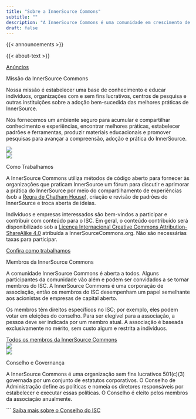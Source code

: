 ```yaml
---
title: "Sobre a InnerSource Commons"
subtitle: ""
description: "A InnerSource Commons é uma comunidade em crescimento de profissionais com o objetivo de criar e compartilhar conhecimento sobre InnerSource."
draft: false
---
```


<section class="section">
  <div class="container">
    <div class="row align-items-center">
      <div class="col-md-4 mb-4 mb-md-0">
        {{< announcements >}}
      </div>
      <div class="col-md-7">
        <p>{{< about-text >}}
        </p>
        <a href="/about/announcements" class="btn-link">Anúncios <i class="ti-arrow-right"></i></a>
      </div>
    </div>
  </div>
</section>


<section class="section bg-light">
  <div class="container">
    <div class="row text-right align-items-center">
      <div class="col-md-6">
        <p class="section-title h2">Missão da InnerSource Commons</p>
    <p>Nossa missão é estabelecer uma base de conhecimento e educar indivíduos, organizações com e sem fins lucrativos, centros de pesquisa e outras instituições sobre a adoção bem-sucedida das melhores práticas de InnerSource.</p>
        <p>Nós fornecemos um ambiente seguro para acumular e compartilhar conhecimento e experiências, encontrar melhores práticas, estabelecer padrões e ferramentas, produzir materiais educacionais e promover pesquisas para avançar a compreensão, adoção e prática do InnerSource.
        </p>
      </div>
      <div class="col-md-6 mt-4 mb-4 mb-md-0 float-right">
        <img src="/images/about/illustrations/creative.png" class="img-fluid pl-4 pr-4">
      </div>
    </div>
  </div>
</section>


<section class="section">
  <div class="container">
    <div class="row align-items-center">
      <div class="col-md-5 mb-4 mb-md-0">
       <img src="/images/community/connection.png" class="img-fluid pl-4 pr-4">
      </div>
      <div class="col-md-6">
          <p class="section-title h2">Como Trabalhamos</p>
          <p>A InnerSource Commons utiliza métodos de código aberto para fornecer às organizações que praticam InnerSource um fórum para discutir e aprimorar a prática do InnerSource por meio do compartilhamento de experiências (sob a <a href="https://www.chathamhouse.org/about-us/chatham-house-rule">Regra de Chatham House</a>), criação e revisão de padrões do InnerSource e troca aberta de ideias.</p>
        <p>Indivíduos e empresas interessados são bem-vindos a participar e contribuir com conteúdo para o ISC. Em geral, o conteúdo contribuído será disponibilizado sob a <a href="https://creativecommons.org/licenses/by-sa/4.0/">Licença Internacional Creative Commons Attribution-ShareAlike 4.0</a> atribuída a InnerSourceCommons.org. Não são necessárias taxas para participar.</p>        
        <a href="/community/" class="btn-link">Confira como trabalhamos

 <i class="ti-arrow-right"></i></a>
        </div>
    </div>
  </div>
</section>


<section class="section bg-light">
  <div class="container">
    <div class="row text-right align-items-center">
      <div class="col-md-6">
        <p class="section-title h2">Membros da InnerSource Commons</p>
        <p>A comunidade InnerSource Commons é aberta a todos. Alguns participantes da comunidade vão além e podem ser convidados a se tornar membros do ISC. A InnerSource Commons é uma corporação de associação, então os membros do ISC desempenham um papel semelhante aos acionistas de empresas de capital aberto.</p>
        <p>Os membros têm direitos específicos no ISC; por exemplo, eles podem votar em eleições do conselho. Para ser elegível para a associação, a pessoa deve ser indicada por um membro atual. A associação é baseada exclusivamente no mérito, sem custo algum e restrita a indivíduos.
        </p>
        <a href="/about/members" class="btn-link">Todos os membros da InnerSource Commons <i class="ti-arrow-right"></i></a>
      </div>
      <div class="col-md-6 mt-4 mb-4 mb-md-0 float-right">
        <img src="/images/about/illustrations/notebook.png" class="img-fluid pl-4 pr-4">
      </div>
    </div>
  </div>
</section>


<section class="section">
  <div class="container">
    <div class="row align-items-center">
      <div class="col-md-5 mb-4 mb-md-0">
         <img src="/images/about/illustrations/team.png" class="img-fluid pl-4 pr-4">
      </div>
      <div class="col-md-6">
          <p class="section-title h2">Conselho e Governança</p>
      <p>A InnerSource Commons é uma organização sem fins lucrativos 501(c)(3) governada por um conjunto de estatutos corporativos. O Conselho de Administração define as políticas e nomeia os diretores responsáveis por estabelecer e executar essas políticas. O Conselho é eleito pelos membros da associação anualmente.</p>```
          <a href="/about/board/" class="btn-link">Saiba mais sobre o Conselho do ISC <i class="ti-arrow-right"></i></a>
        </div>
    </div>
  </div>
</section>
